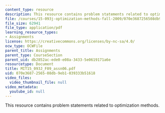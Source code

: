 ```yaml
---
content_type: resource
description: This resource contains problem statements related to optimization methods.
file: /courses/15-093j-optimization-methods-fall-2009/070e3687256508db9eb1039333b51618_MIT15_093J_F09_assn06.pdf
file_size: 62941
file_type: application/pdf
learning_resource_types:
- Assignments
license: https://creativecommons.org/licenses/by-nc-sa/4.0/
ocw_type: OCWFile
parent_title: Assignments
parent_type: CourseSection
parent_uid: db2852ac-ede0-e08a-3433-5e0619171a6e
resourcetype: Document
title: MIT15_093J_F09_assn06.pdf
uid: 070e3687-2565-08db-9eb1-039333b51618
video_files:
  video_thumbnail_file: null
video_metadata:
  youtube_id: null
---
```

This resource contains problem statements related to optimization methods.